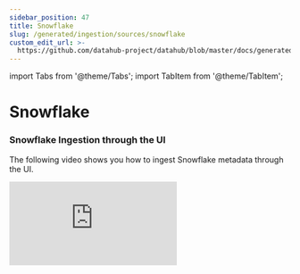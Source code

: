 ```yaml
---
sidebar_position: 47
title: Snowflake
slug: /generated/ingestion/sources/snowflake
custom_edit_url: >-
  https://github.com/datahub-project/datahub/blob/master/docs/generated/ingestion/sources/snowflake.md
---
```


import Tabs from '@theme/Tabs';
import TabItem from '@theme/TabItem';

# Snowflake
### Snowflake Ingestion through the UI

The following video shows you how to ingest Snowflake metadata through the UI.

<div style={{ position: "relative", paddingBottom: "56.25%", height: 0 }}>
  <iframe
    src="https://www.loom.com/embed/15d0401caa1c4aa483afef1d351760db"
    frameBorder={0}
    webkitallowfullscreen=""
    mozallowfullscreen=""
    allowFullScreen=""
    style={{
      position: "absolute",
      top: 0,
      left: 0,
      width: "100%",
      height: "100%"
    }}
  />
</div>

Read on if you are interested in ingesting Snowflake metadata using the **datahub** cli, or want to learn about all the configuration parameters that are supported by the connectors.
![Certified](https://img.shields.io/badge/support%20status-certified-brightgreen)


### Important Capabilities
| Capability | Status | Notes |
| ---------- | ------ | ----- |
| Asset Containers | ✅ | Enabled by default |
| Column-level Lineage | ✅ | Enabled by default, can be disabled via configuration `include_column_lineage` |
| [Data Profiling](../../../../metadata-ingestion/docs/dev_guides/sql_profiles.md) | ✅ | Optionally enabled via configuration `profiling.enabled` |
| Dataset Usage | ✅ | Enabled by default, can be disabled via configuration `include_usage_stats` |
| Descriptions | ✅ | Enabled by default |
| [Detect Deleted Entities](../../../../metadata-ingestion/docs/dev_guides/stateful.md#stale-entity-removal) | ✅ | Optionally enabled via `stateful_ingestion.remove_stale_metadata` |
| [Domains](../../../domains.md) | ✅ | Supported via the `domain` config field |
| Extract Tags | ✅ | Optionally enabled via `extract_tags` |
| [Platform Instance](../../../platform-instances.md) | ✅ | Enabled by default |
| Schema Metadata | ✅ | Enabled by default |
| Table-Level Lineage | ✅ | Enabled by default, can be disabled via configuration `include_table_lineage` and `include_view_lineage` |


### Prerequisites

In order to execute this source, your Snowflake user will need to have specific privileges granted to it for reading metadata
from your warehouse.

Snowflake system admin can follow this guide to create a DataHub-specific role, assign it the required privileges, and assign it to a new DataHub user by executing the following Snowflake commands from a user with the `ACCOUNTADMIN` role or `MANAGE GRANTS` privilege.

```sql
create or replace role datahub_role;

// Grant access to a warehouse to run queries to view metadata
grant operate, usage on warehouse "<your-warehouse>" to role datahub_role;

// Grant access to view database and schema in which your tables/views exist
grant usage on DATABASE "<your-database>" to role datahub_role;
grant usage on all schemas in database "<your-database>" to role datahub_role;
grant usage on future schemas in database "<your-database>" to role datahub_role;

// If you are NOT using Snowflake Profiling or Classification feature: Grant references privileges to your tables and views
grant references on all tables in database "<your-database>" to role datahub_role;
grant references on future tables in database "<your-database>" to role datahub_role;
grant references on all external tables in database "<your-database>" to role datahub_role;
grant references on future external tables in database "<your-database>" to role datahub_role;
grant references on all views in database "<your-database>" to role datahub_role;
grant references on future views in database "<your-database>" to role datahub_role;

// If you ARE using Snowflake Profiling or Classification feature: Grant select privileges to your tables
grant select on all tables in database "<your-database>" to role datahub_role;
grant select on future tables in database "<your-database>" to role datahub_role;
grant select on all external tables in database "<your-database>" to role datahub_role;
grant select on future external tables in database "<your-database>" to role datahub_role;

// Create a new DataHub user and assign the DataHub role to it
create user datahub_user display_name = 'DataHub' password='' default_role = datahub_role default_warehouse = '<your-warehouse>';

// Grant the datahub_role to the new DataHub user.
grant role datahub_role to user datahub_user;

// Optional - required if extracting lineage, usage or tags (without lineage)
grant imported privileges on database snowflake to role datahub_role;
```

The details of each granted privilege can be viewed in [snowflake docs](https://docs.snowflake.com/en/user-guide/security-access-control-privileges.html). A summarization of each privilege, and why it is required for this connector:

- `operate` is required only to start the warehouse. 
  If the warehouse is already running during ingestion or has auto-resume enabled,
  this permission is not required.
- `usage` is required for us to run queries using the warehouse
- `usage` on `database` and `schema` are required because without it tables and views inside them are not accessible. If an admin does the required grants on `table` but misses the grants on `schema` or the `database` in which the table/view exists then we will not be able to get metadata for the table/view.
- If metadata is required only on some schemas then you can grant the usage privilieges only on a particular schema like

```sql
grant usage on schema "<your-database>"."<your-schema>" to role datahub_role;
```

This represents the bare minimum privileges required to extract databases, schemas, views, tables from Snowflake.

If you plan to enable extraction of table lineage, via the `include_table_lineage` config flag, extraction of usage statistics, via the `include_usage_stats` config, or extraction of tags (without lineage), via the `extract_tags` config, you'll also need to grant access to the [Account Usage](https://docs.snowflake.com/en/sql-reference/account-usage.html) system tables, using which the DataHub source extracts information. This can be done by granting access to the `snowflake` database.

```sql
grant imported privileges on database snowflake to role datahub_role;
```

### Authentication
Authentication is most simply done via a Snowflake user and password.

Alternatively, other authentication methods are supported via the `authentication_type` config option.

#### Okta OAuth
To set up Okta OAuth authentication, roughly follow the four steps in [this guide](https://docs.snowflake.com/en/user-guide/oauth-okta).

Pass in the following values, as described in the article, for your recipe's `oauth_config`:
- `provider`: okta
- `client_id`: `<OAUTH_CLIENT_ID>`
- `client_secret`: `<OAUTH_CLIENT_SECRET>`
- `authority_url`: `<OKTA_OAUTH_TOKEN_ENDPOINT>`
- `scopes`: The list of your *Okta* scopes, i.e. with the `session:role:` prefix

Datahub only supports two OAuth grant types: `client_credentials` and `password`.
The steps slightly differ based on which you decide to use.

##### Client Credentials Grant Type (Simpler)
- When creating an Okta App Integration, choose type `API Services`
  + Ensure client authentication method is `Client secret`
  + Note your `Client ID`
- Create a Snowflake user to correspond to your newly created Okta client credentials
  + *Ensure the user's `Login Name` matches your Okta application's `Client ID`*
  + Ensure the user has been granted your datahub role

##### Password Grant Type
- When creating an Okta App Integration, choose type `OIDC` -> `Native Application`
  + Add Grant Type `Resource Owner Password`
  + Ensure client authentication method is `Client secret`
- Create an Okta user to sign into, noting the `Username` and `Password`
- Create a Snowflake user to correspond to your newly created Okta client credentials
  + *Ensure the user's `Login Name` matches your Okta user's `Username` (likely an email)*
  + Ensure the user has been granted your datahub role
- When running ingestion, provide the required `oauth_config` fields,
  including `client_id` and `client_secret`, plus your Okta user's `Username` and `Password`
  * Note: the `username` and `password` config options are not nested under `oauth_config`

### Snowflake Shares
If you are using [Snowflake Shares](https://docs.snowflake.com/en/user-guide/data-sharing-provider) to share data across different snowflake accounts, and you have set up DataHub recipes for ingesting metadata from all these accounts, you may end up having multiple similar dataset entities corresponding to virtual versions of same table in different snowflake accounts. DataHub Snowflake connector can automatically link such tables together through Siblings and Lineage relationship if user provides information necessary to establish the relationship using configuration `shares` in recipe. 

#### Example
- Snowflake account `account1` (ingested as platform_instance `instance1`) owns a database `db1`. A share `X` is created in `account1` that includes database `db1` along with schemas and tables inside it. 
- Now, `X` is shared with snowflake account `account2` (ingested as platform_instance `instance2`). A database `db1_from_X` is created from inbound share `X` in `account2`. In this case, all tables and views included in share `X` will also be present in `instance2`.`db1_from_X`.
- This can be represented in `shares` configuration section as
  ```yaml
  shares:
    X: # name of the share
      database_name: db1
      platform_instance: instance1
      consumers: # list of all databases created from share X
        - database_name: db1_from_X
          platform_instance: instance2 
          
  ```
- If share `X` is shared with more snowflake accounts and database is created from share `X` in those account then additional entries need to be added in `consumers` list for share `X`, one per snowflake account. The same `shares` config can then be copied across recipes of all accounts.
### Caveats

- Some of the features are only available in the Snowflake Enterprise Edition. This doc has notes mentioning where this applies.
- The underlying Snowflake views that we use to get metadata have a [latency of 45 minutes to 3 hours](https://docs.snowflake.com/en/sql-reference/account-usage.html#differences-between-account-usage-and-information-schema). So we would not be able to get very recent metadata in some cases like queries you ran within that time period etc. This is applicable particularly for lineage, usage and tags (without lineage) extraction.
- If there is any [incident going on for Snowflake](https://status.snowflake.com/) we will not be able to get the metadata until that incident is resolved.

### CLI based Ingestion

#### Install the Plugin
```shell
pip install 'acryl-datahub[snowflake]'
```

### Starter Recipe
Check out the following recipe to get started with ingestion! See [below](#config-details) for full configuration options.


For general pointers on writing and running a recipe, see our [main recipe guide](../../../../metadata-ingestion/README.md#recipes).
```yaml
source:
  type: snowflake
  config:
    # This option is recommended to be used to ingest all lineage
    ignore_start_time_lineage: true

    # Coordinates
    account_id: "abc48144"
    warehouse: "COMPUTE_WH"

    # Credentials
    username: "${SNOWFLAKE_USER}"
    password: "${SNOWFLAKE_PASS}"
    role: "datahub_role"

    # (Optional) Uncomment and update this section to filter ingested datasets 
    # database_pattern:
    #   allow:
    #     - "^ACCOUNTING_DB$"
    #     - "^MARKETING_DB$"

    profiling:
      # Change to false to disable profiling
      enabled: true
      # This option is recommended to reduce profiling time and costs.
      turn_off_expensive_profiling_metrics: true

    # (Optional) Uncomment and update this section to filter profiled tables
    # profile_pattern:
    #   allow:
    #   - "ACCOUNTING_DB.*.*"
    #   - "MARKETING_DB.*.*"

# Default sink is datahub-rest and doesn't need to be configured
# See https://datahubproject.io/docs/metadata-ingestion/sink_docs/datahub for customization options

```

### Config Details
<Tabs>
                <TabItem value="options" label="Options" default>

Note that a `.` is used to denote nested fields in the YAML recipe.


<div className='config-table'>

| Field | Description |
|:--- |:--- |
| <div className="path-line"><span className="path-main">account_id</span>&nbsp;<abbr title="Required">✅</abbr></div> <div className="type-name-line"><span className="type-name">string</span></div> | Snowflake account identifier. e.g. xy12345,  xy12345.us-east-2.aws, xy12345.us-central1.gcp, xy12345.central-us.azure, xy12345.us-west-2.privatelink. Refer [Account Identifiers](https://docs.snowflake.com/en/user-guide/admin-account-identifier.html#format-2-legacy-account-locator-in-a-region) for more details.  |
| <div className="path-line"><span className="path-main">apply_view_usage_to_tables</span></div> <div className="type-name-line"><span className="type-name">boolean</span></div> | Whether to apply view's usage to its base tables. If set to True, usage is applied to base tables only. <div className="default-line default-line-with-docs">Default: <span className="default-value">False</span></div> |
| <div className="path-line"><span className="path-main">authentication_type</span></div> <div className="type-name-line"><span className="type-name">string</span></div> | The type of authenticator to use when connecting to Snowflake. Supports "DEFAULT_AUTHENTICATOR", "OAUTH_AUTHENTICATOR", "EXTERNAL_BROWSER_AUTHENTICATOR" and "KEY_PAIR_AUTHENTICATOR". <div className="default-line default-line-with-docs">Default: <span className="default-value">DEFAULT&#95;AUTHENTICATOR</span></div> |
| <div className="path-line"><span className="path-main">bucket_duration</span></div> <div className="type-name-line"><span className="type-name">Enum</span></div> | Size of the time window to aggregate usage stats. <div className="default-line default-line-with-docs">Default: <span className="default-value">DAY</span></div> |
| <div className="path-line"><span className="path-main">connect_args</span></div> <div className="type-name-line"><span className="type-name">object</span></div> | Connect args to pass to Snowflake SqlAlchemy driver  |
| <div className="path-line"><span className="path-main">convert_urns_to_lowercase</span></div> <div className="type-name-line"><span className="type-name">boolean</span></div> |  <div className="default-line ">Default: <span className="default-value">True</span></div> |
| <div className="path-line"><span className="path-main">email_as_user_identifier</span></div> <div className="type-name-line"><span className="type-name">boolean</span></div> | Format user urns as an email, if the snowflake user's email is set. If `email_domain` is provided, generates email addresses for snowflake users with unset emails, based on their username. <div className="default-line default-line-with-docs">Default: <span className="default-value">True</span></div> |
| <div className="path-line"><span className="path-main">email_domain</span></div> <div className="type-name-line"><span className="type-name">string</span></div> | Email domain of your organisation so users can be displayed on UI appropriately.  |
| <div className="path-line"><span className="path-main">enable_stateful_lineage_ingestion</span></div> <div className="type-name-line"><span className="type-name">boolean</span></div> | Enable stateful lineage ingestion. This will store lineage window timestamps after successful lineage ingestion. and will not run lineage ingestion for same timestamps in subsequent run.  <div className="default-line default-line-with-docs">Default: <span className="default-value">True</span></div> |
| <div className="path-line"><span className="path-main">enable_stateful_profiling</span></div> <div className="type-name-line"><span className="type-name">boolean</span></div> | Enable stateful profiling. This will store profiling timestamps per dataset after successful profiling. and will not run profiling again in subsequent run if table has not been updated.  <div className="default-line default-line-with-docs">Default: <span className="default-value">True</span></div> |
| <div className="path-line"><span className="path-main">enable_stateful_usage_ingestion</span></div> <div className="type-name-line"><span className="type-name">boolean</span></div> | Enable stateful lineage ingestion. This will store usage window timestamps after successful usage ingestion. and will not run usage ingestion for same timestamps in subsequent run.  <div className="default-line default-line-with-docs">Default: <span className="default-value">True</span></div> |
| <div className="path-line"><span className="path-main">end_time</span></div> <div className="type-name-line"><span className="type-name">string(date-time)</span></div> | Latest date of lineage/usage to consider. Default: Current time in UTC  |
| <div className="path-line"><span className="path-main">extract_tags</span></div> <div className="type-name-line"><span className="type-name">Enum</span></div> | Optional. Allowed values are `without_lineage`, `with_lineage`, and `skip` (default). `without_lineage` only extracts tags that have been applied directly to the given entity. `with_lineage` extracts both directly applied and propagated tags, but will be significantly slower. See the [Snowflake documentation](https://docs.snowflake.com/en/user-guide/object-tagging.html#tag-lineage) for information about tag lineage/propagation.  <div className="default-line default-line-with-docs">Default: <span className="default-value">skip</span></div> |
| <div className="path-line"><span className="path-main">format_sql_queries</span></div> <div className="type-name-line"><span className="type-name">boolean</span></div> | Whether to format sql queries <div className="default-line default-line-with-docs">Default: <span className="default-value">False</span></div> |
| <div className="path-line"><span className="path-main">ignore_start_time_lineage</span></div> <div className="type-name-line"><span className="type-name">boolean</span></div> |  <div className="default-line ">Default: <span className="default-value">False</span></div> |
| <div className="path-line"><span className="path-main">include_column_lineage</span></div> <div className="type-name-line"><span className="type-name">boolean</span></div> | Populates table->table and view->table column lineage. Requires appropriate grants given to the role and the Snowflake Enterprise Edition or above. <div className="default-line default-line-with-docs">Default: <span className="default-value">True</span></div> |
| <div className="path-line"><span className="path-main">include_external_url</span></div> <div className="type-name-line"><span className="type-name">boolean</span></div> | Whether to populate Snowsight url for Snowflake Objects <div className="default-line default-line-with-docs">Default: <span className="default-value">True</span></div> |
| <div className="path-line"><span className="path-main">include_operational_stats</span></div> <div className="type-name-line"><span className="type-name">boolean</span></div> | Whether to display operational stats. <div className="default-line default-line-with-docs">Default: <span className="default-value">True</span></div> |
| <div className="path-line"><span className="path-main">include_read_operational_stats</span></div> <div className="type-name-line"><span className="type-name">boolean</span></div> | Whether to report read operational stats. Experimental. <div className="default-line default-line-with-docs">Default: <span className="default-value">False</span></div> |
| <div className="path-line"><span className="path-main">include_table_lineage</span></div> <div className="type-name-line"><span className="type-name">boolean</span></div> | If enabled, populates the snowflake table-to-table and s3-to-snowflake table lineage. Requires appropriate grants given to the role and Snowflake Enterprise Edition or above. <div className="default-line default-line-with-docs">Default: <span className="default-value">True</span></div> |
| <div className="path-line"><span className="path-main">include_table_location_lineage</span></div> <div className="type-name-line"><span className="type-name">boolean</span></div> | If the source supports it, include table lineage to the underlying storage location. <div className="default-line default-line-with-docs">Default: <span className="default-value">True</span></div> |
| <div className="path-line"><span className="path-main">include_tables</span></div> <div className="type-name-line"><span className="type-name">boolean</span></div> | Whether tables should be ingested. <div className="default-line default-line-with-docs">Default: <span className="default-value">True</span></div> |
| <div className="path-line"><span className="path-main">include_technical_schema</span></div> <div className="type-name-line"><span className="type-name">boolean</span></div> | If enabled, populates the snowflake technical schema and descriptions. <div className="default-line default-line-with-docs">Default: <span className="default-value">True</span></div> |
| <div className="path-line"><span className="path-main">include_top_n_queries</span></div> <div className="type-name-line"><span className="type-name">boolean</span></div> | Whether to ingest the top_n_queries. <div className="default-line default-line-with-docs">Default: <span className="default-value">True</span></div> |
| <div className="path-line"><span className="path-main">include_usage_stats</span></div> <div className="type-name-line"><span className="type-name">boolean</span></div> | If enabled, populates the snowflake usage statistics. Requires appropriate grants given to the role. <div className="default-line default-line-with-docs">Default: <span className="default-value">True</span></div> |
| <div className="path-line"><span className="path-main">include_view_column_lineage</span></div> <div className="type-name-line"><span className="type-name">boolean</span></div> | Populates view->view and table->view column lineage. <div className="default-line default-line-with-docs">Default: <span className="default-value">False</span></div> |
| <div className="path-line"><span className="path-main">include_view_lineage</span></div> <div className="type-name-line"><span className="type-name">boolean</span></div> | If enabled, populates the snowflake view->table and table->view lineages. Requires appropriate grants given to the role, and include_table_lineage to be True. view->table lineage requires Snowflake Enterprise Edition or above. <div className="default-line default-line-with-docs">Default: <span className="default-value">True</span></div> |
| <div className="path-line"><span className="path-main">include_views</span></div> <div className="type-name-line"><span className="type-name">boolean</span></div> | Whether views should be ingested. <div className="default-line default-line-with-docs">Default: <span className="default-value">True</span></div> |
| <div className="path-line"><span className="path-main">incremental_lineage</span></div> <div className="type-name-line"><span className="type-name">boolean</span></div> | When enabled, emits lineage as incremental to existing lineage already in DataHub. When disabled, re-states lineage on each run. <div className="default-line default-line-with-docs">Default: <span className="default-value">True</span></div> |
| <div className="path-line"><span className="path-main">match_fully_qualified_names</span></div> <div className="type-name-line"><span className="type-name">boolean</span></div> | Whether `schema_pattern` is matched against fully qualified schema name `<catalog>.<schema>`. <div className="default-line default-line-with-docs">Default: <span className="default-value">False</span></div> |
| <div className="path-line"><span className="path-main">options</span></div> <div className="type-name-line"><span className="type-name">object</span></div> | Any options specified here will be passed to [SQLAlchemy.create_engine](https://docs.sqlalchemy.org/en/14/core/engines.html#sqlalchemy.create_engine) as kwargs.  |
| <div className="path-line"><span className="path-main">password</span></div> <div className="type-name-line"><span className="type-name">string(password)</span></div> | Snowflake password.  |
| <div className="path-line"><span className="path-main">platform_instance</span></div> <div className="type-name-line"><span className="type-name">string</span></div> | The instance of the platform that all assets produced by this recipe belong to  |
| <div className="path-line"><span className="path-main">private_key</span></div> <div className="type-name-line"><span className="type-name">string</span></div> | Private key in a form of '-----BEGIN PRIVATE KEY-----\nprivate-key\n-----END PRIVATE KEY-----\n' if using key pair authentication. Encrypted version of private key will be in a form of '-----BEGIN ENCRYPTED PRIVATE KEY-----\nencrypted-private-key\n-----END ECNCRYPTED PRIVATE KEY-----\n' See: https://docs.snowflake.com/en/user-guide/key-pair-auth.html  |
| <div className="path-line"><span className="path-main">private_key_password</span></div> <div className="type-name-line"><span className="type-name">string(password)</span></div> | Password for your private key. Required if using key pair authentication with encrypted private key.  |
| <div className="path-line"><span className="path-main">private_key_path</span></div> <div className="type-name-line"><span className="type-name">string</span></div> | The path to the private key if using key pair authentication. Ignored if `private_key` is set. See: https://docs.snowflake.com/en/user-guide/key-pair-auth.html  |
| <div className="path-line"><span className="path-main">role</span></div> <div className="type-name-line"><span className="type-name">string</span></div> | Snowflake role.  |
| <div className="path-line"><span className="path-main">scheme</span></div> <div className="type-name-line"><span className="type-name">string</span></div> |  <div className="default-line ">Default: <span className="default-value">snowflake</span></div> |
| <div className="path-line"><span className="path-main">sql_parser_use_external_process</span></div> <div className="type-name-line"><span className="type-name">boolean</span></div> | When enabled, sql parser will run in isolated in a separate process. This can affect processing time but can protect from sql parser's mem leak. <div className="default-line default-line-with-docs">Default: <span className="default-value">False</span></div> |
| <div className="path-line"><span className="path-main">start_time</span></div> <div className="type-name-line"><span className="type-name">string(date-time)</span></div> | Earliest date of lineage/usage to consider. Default: Last full day in UTC (or hour, depending on `bucket_duration`). You can also specify relative time with respect to end_time such as '-7 days' Or '-7d'.  |
| <div className="path-line"><span className="path-main">temporary_tables_pattern</span></div> <div className="type-name-line"><span className="type-name">array(string)</span></div> |   |
| <div className="path-line"><span className="path-main">top_n_queries</span></div> <div className="type-name-line"><span className="type-name">integer</span></div> | Number of top queries to save to each table. <div className="default-line default-line-with-docs">Default: <span className="default-value">10</span></div> |
| <div className="path-line"><span className="path-main">upstream_lineage_in_report</span></div> <div className="type-name-line"><span className="type-name">boolean</span></div> |  <div className="default-line ">Default: <span className="default-value">False</span></div> |
| <div className="path-line"><span className="path-main">username</span></div> <div className="type-name-line"><span className="type-name">string</span></div> | Snowflake username.  |
| <div className="path-line"><span className="path-main">validate_upstreams_against_patterns</span></div> <div className="type-name-line"><span className="type-name">boolean</span></div> | Whether to validate upstream snowflake tables against allow-deny patterns <div className="default-line default-line-with-docs">Default: <span className="default-value">True</span></div> |
| <div className="path-line"><span className="path-main">warehouse</span></div> <div className="type-name-line"><span className="type-name">string</span></div> | Snowflake warehouse.  |
| <div className="path-line"><span className="path-main">env</span></div> <div className="type-name-line"><span className="type-name">string</span></div> | The environment that all assets produced by this connector belong to <div className="default-line default-line-with-docs">Default: <span className="default-value">PROD</span></div> |
| <div className="path-line"><span className="path-main">classification</span></div> <div className="type-name-line"><span className="type-name">ClassificationConfig</span></div> | For details, refer [Classification](../../../../metadata-ingestion/docs/dev_guides/classification.md). <div className="default-line default-line-with-docs">Default: <span className="default-value">&#123;&#x27;enabled&#x27;: False, &#x27;sample&#95;size&#x27;: 100, &#x27;max&#95;worker...</span></div> |
| <div className="path-line"><span className="path-prefix">classification.</span><span className="path-main">enabled</span></div> <div className="type-name-line"><span className="type-name">boolean</span></div> | Whether classification should be used to auto-detect glossary terms <div className="default-line default-line-with-docs">Default: <span className="default-value">False</span></div> |
| <div className="path-line"><span className="path-prefix">classification.</span><span className="path-main">info_type_to_term</span></div> <div className="type-name-line"><span className="type-name">map(str,string)</span></div> |   |
| <div className="path-line"><span className="path-prefix">classification.</span><span className="path-main">max_workers</span></div> <div className="type-name-line"><span className="type-name">integer</span></div> | Number of worker threads to use for classification. Set to 1 to disable. <div className="default-line default-line-with-docs">Default: <span className="default-value">12</span></div> |
| <div className="path-line"><span className="path-prefix">classification.</span><span className="path-main">sample_size</span></div> <div className="type-name-line"><span className="type-name">integer</span></div> | Number of sample values used for classification. <div className="default-line default-line-with-docs">Default: <span className="default-value">100</span></div> |
| <div className="path-line"><span className="path-prefix">classification.</span><span className="path-main">classifiers</span></div> <div className="type-name-line"><span className="type-name">array(object)</span></div> |   |
| <div className="path-line"><span className="path-prefix">classification.classifiers.</span><span className="path-main">type</span>&nbsp;<abbr title="Required if classifiers is set">❓</abbr></div> <div className="type-name-line"><span className="type-name">string</span></div> | The type of the classifier to use. For DataHub,  use `datahub`  |
| <div className="path-line"><span className="path-prefix">classification.classifiers.</span><span className="path-main">config</span></div> <div className="type-name-line"><span className="type-name">object</span></div> | The configuration required for initializing the classifier. If not specified, uses defaults for classifer type.  |
| <div className="path-line"><span className="path-prefix">classification.</span><span className="path-main">column_pattern</span></div> <div className="type-name-line"><span className="type-name">AllowDenyPattern</span></div> | Regex patterns to filter columns for classification. This is used in combination with other patterns in parent config. Specify regex to match the column name in `database.schema.table.column` format. <div className="default-line default-line-with-docs">Default: <span className="default-value">&#123;&#x27;allow&#x27;: &#91;&#x27;.&#42;&#x27;&#93;, &#x27;deny&#x27;: &#91;&#93;, &#x27;ignoreCase&#x27;: True&#125;</span></div> |
| <div className="path-line"><span className="path-prefix">classification.column_pattern.</span><span className="path-main">allow</span></div> <div className="type-name-line"><span className="type-name">array(string)</span></div> |   |
| <div className="path-line"><span className="path-prefix">classification.column_pattern.</span><span className="path-main">deny</span></div> <div className="type-name-line"><span className="type-name">array(string)</span></div> |   |
| <div className="path-line"><span className="path-prefix">classification.column_pattern.</span><span className="path-main">ignoreCase</span></div> <div className="type-name-line"><span className="type-name">boolean</span></div> | Whether to ignore case sensitivity during pattern matching. <div className="default-line default-line-with-docs">Default: <span className="default-value">True</span></div> |
| <div className="path-line"><span className="path-prefix">classification.</span><span className="path-main">table_pattern</span></div> <div className="type-name-line"><span className="type-name">AllowDenyPattern</span></div> | Regex patterns to filter tables for classification. This is used in combination with other patterns in parent config. Specify regex to match the entire table name in `database.schema.table` format. e.g. to match all tables starting with customer in Customer database and public schema, use the regex 'Customer.public.customer.*' <div className="default-line default-line-with-docs">Default: <span className="default-value">&#123;&#x27;allow&#x27;: &#91;&#x27;.&#42;&#x27;&#93;, &#x27;deny&#x27;: &#91;&#93;, &#x27;ignoreCase&#x27;: True&#125;</span></div> |
| <div className="path-line"><span className="path-prefix">classification.table_pattern.</span><span className="path-main">allow</span></div> <div className="type-name-line"><span className="type-name">array(string)</span></div> |   |
| <div className="path-line"><span className="path-prefix">classification.table_pattern.</span><span className="path-main">deny</span></div> <div className="type-name-line"><span className="type-name">array(string)</span></div> |   |
| <div className="path-line"><span className="path-prefix">classification.table_pattern.</span><span className="path-main">ignoreCase</span></div> <div className="type-name-line"><span className="type-name">boolean</span></div> | Whether to ignore case sensitivity during pattern matching. <div className="default-line default-line-with-docs">Default: <span className="default-value">True</span></div> |
| <div className="path-line"><span className="path-main">database_pattern</span></div> <div className="type-name-line"><span className="type-name">AllowDenyPattern</span></div> |  <div className="default-line ">Default: <span className="default-value">&#123;&#x27;allow&#x27;: &#91;&#x27;.&#42;&#x27;&#93;, &#x27;deny&#x27;: &#91;&#x27;^UTIL&#95;DB$&#x27;, &#x27;^SNOWFLAK...</span></div> |
| <div className="path-line"><span className="path-prefix">database_pattern.</span><span className="path-main">allow</span></div> <div className="type-name-line"><span className="type-name">array(string)</span></div> |   |
| <div className="path-line"><span className="path-prefix">database_pattern.</span><span className="path-main">deny</span></div> <div className="type-name-line"><span className="type-name">array(string)</span></div> |   |
| <div className="path-line"><span className="path-prefix">database_pattern.</span><span className="path-main">ignoreCase</span></div> <div className="type-name-line"><span className="type-name">boolean</span></div> | Whether to ignore case sensitivity during pattern matching. <div className="default-line default-line-with-docs">Default: <span className="default-value">True</span></div> |
| <div className="path-line"><span className="path-main">domain</span></div> <div className="type-name-line"><span className="type-name">map(str,AllowDenyPattern)</span></div> | A class to store allow deny regexes  |
| <div className="path-line"><span className="path-prefix">domain.`key`.</span><span className="path-main">allow</span></div> <div className="type-name-line"><span className="type-name">array(string)</span></div> |   |
| <div className="path-line"><span className="path-prefix">domain.`key`.</span><span className="path-main">deny</span></div> <div className="type-name-line"><span className="type-name">array(string)</span></div> |   |
| <div className="path-line"><span className="path-prefix">domain.`key`.</span><span className="path-main">ignoreCase</span></div> <div className="type-name-line"><span className="type-name">boolean</span></div> | Whether to ignore case sensitivity during pattern matching. <div className="default-line default-line-with-docs">Default: <span className="default-value">True</span></div> |
| <div className="path-line"><span className="path-main">oauth_config</span></div> <div className="type-name-line"><span className="type-name">OAuthConfiguration</span></div> | oauth configuration - https://docs.snowflake.com/en/user-guide/python-connector-example.html#connecting-with-oauth  |
| <div className="path-line"><span className="path-prefix">oauth_config.</span><span className="path-main">authority_url</span>&nbsp;<abbr title="Required if oauth_config is set">❓</abbr></div> <div className="type-name-line"><span className="type-name">string</span></div> | Authority url of your identity provider  |
| <div className="path-line"><span className="path-prefix">oauth_config.</span><span className="path-main">client_id</span>&nbsp;<abbr title="Required if oauth_config is set">❓</abbr></div> <div className="type-name-line"><span className="type-name">string</span></div> | client id of your registered application  |
| <div className="path-line"><span className="path-prefix">oauth_config.</span><span className="path-main">provider</span>&nbsp;<abbr title="Required if oauth_config is set">❓</abbr></div> <div className="type-name-line"><span className="type-name">Enum</span></div> | Identity provider for oauth.Supported providers are microsoft and okta.  |
| <div className="path-line"><span className="path-prefix">oauth_config.</span><span className="path-main">client_secret</span></div> <div className="type-name-line"><span className="type-name">string(password)</span></div> | client secret of the application if use_certificate = false  |
| <div className="path-line"><span className="path-prefix">oauth_config.</span><span className="path-main">encoded_oauth_private_key</span></div> <div className="type-name-line"><span className="type-name">string</span></div> | base64 encoded private key content if use_certificate = true  |
| <div className="path-line"><span className="path-prefix">oauth_config.</span><span className="path-main">encoded_oauth_public_key</span></div> <div className="type-name-line"><span className="type-name">string</span></div> | base64 encoded certificate content if use_certificate = true  |
| <div className="path-line"><span className="path-prefix">oauth_config.</span><span className="path-main">scopes</span></div> <div className="type-name-line"><span className="type-name">array(string)</span></div> |   |
| <div className="path-line"><span className="path-prefix">oauth_config.</span><span className="path-main">use_certificate</span></div> <div className="type-name-line"><span className="type-name">boolean</span></div> | Do you want to use certificate and private key to authenticate using oauth <div className="default-line default-line-with-docs">Default: <span className="default-value">False</span></div> |
| <div className="path-line"><span className="path-main">profile_pattern</span></div> <div className="type-name-line"><span className="type-name">AllowDenyPattern</span></div> | Regex patterns to filter tables (or specific columns) for profiling during ingestion. Note that only tables allowed by the `table_pattern` will be considered. <div className="default-line default-line-with-docs">Default: <span className="default-value">&#123;&#x27;allow&#x27;: &#91;&#x27;.&#42;&#x27;&#93;, &#x27;deny&#x27;: &#91;&#93;, &#x27;ignoreCase&#x27;: True&#125;</span></div> |
| <div className="path-line"><span className="path-prefix">profile_pattern.</span><span className="path-main">allow</span></div> <div className="type-name-line"><span className="type-name">array(string)</span></div> |   |
| <div className="path-line"><span className="path-prefix">profile_pattern.</span><span className="path-main">deny</span></div> <div className="type-name-line"><span className="type-name">array(string)</span></div> |   |
| <div className="path-line"><span className="path-prefix">profile_pattern.</span><span className="path-main">ignoreCase</span></div> <div className="type-name-line"><span className="type-name">boolean</span></div> | Whether to ignore case sensitivity during pattern matching. <div className="default-line default-line-with-docs">Default: <span className="default-value">True</span></div> |
| <div className="path-line"><span className="path-main">schema_pattern</span></div> <div className="type-name-line"><span className="type-name">AllowDenyPattern</span></div> | Regex patterns for schemas to filter in ingestion. Specify regex to only match the schema name. e.g. to match all tables in schema analytics, use the regex 'analytics' <div className="default-line default-line-with-docs">Default: <span className="default-value">&#123;&#x27;allow&#x27;: &#91;&#x27;.&#42;&#x27;&#93;, &#x27;deny&#x27;: &#91;&#93;, &#x27;ignoreCase&#x27;: True&#125;</span></div> |
| <div className="path-line"><span className="path-prefix">schema_pattern.</span><span className="path-main">allow</span></div> <div className="type-name-line"><span className="type-name">array(string)</span></div> |   |
| <div className="path-line"><span className="path-prefix">schema_pattern.</span><span className="path-main">deny</span></div> <div className="type-name-line"><span className="type-name">array(string)</span></div> |   |
| <div className="path-line"><span className="path-prefix">schema_pattern.</span><span className="path-main">ignoreCase</span></div> <div className="type-name-line"><span className="type-name">boolean</span></div> | Whether to ignore case sensitivity during pattern matching. <div className="default-line default-line-with-docs">Default: <span className="default-value">True</span></div> |
| <div className="path-line"><span className="path-main">shares</span></div> <div className="type-name-line"><span className="type-name">map(str,SnowflakeShareConfig)</span></div> |   |
| <div className="path-line"><span className="path-prefix">shares.`key`.</span><span className="path-main">database</span>&nbsp;<abbr title="Required if shares is set">❓</abbr></div> <div className="type-name-line"><span className="type-name">string</span></div> | Database from which share is created.  |
| <div className="path-line"><span className="path-prefix">shares.`key`.</span><span className="path-main">platform_instance</span>&nbsp;<abbr title="Required if shares is set">❓</abbr></div> <div className="type-name-line"><span className="type-name">string</span></div> | Platform instance for snowflake account in which share is created.  |
| <div className="path-line"><span className="path-prefix">shares.`key`.</span><span className="path-main">consumers</span></div> <div className="type-name-line"><span className="type-name">array(object)</span></div> |   |
| <div className="path-line"><span className="path-prefix">shares.`key`.consumers.</span><span className="path-main">database</span>&nbsp;<abbr title="Required if consumers is set">❓</abbr></div> <div className="type-name-line"><span className="type-name">string</span></div> | Database created from share in consumer account.  |
| <div className="path-line"><span className="path-prefix">shares.`key`.consumers.</span><span className="path-main">platform_instance</span>&nbsp;<abbr title="Required if consumers is set">❓</abbr></div> <div className="type-name-line"><span className="type-name">string</span></div> | Platform instance of consumer snowflake account.  |
| <div className="path-line"><span className="path-main">table_pattern</span></div> <div className="type-name-line"><span className="type-name">AllowDenyPattern</span></div> | Regex patterns for tables to filter in ingestion. Specify regex to match the entire table name in database.schema.table format. e.g. to match all tables starting with customer in Customer database and public schema, use the regex 'Customer.public.customer.*' <div className="default-line default-line-with-docs">Default: <span className="default-value">&#123;&#x27;allow&#x27;: &#91;&#x27;.&#42;&#x27;&#93;, &#x27;deny&#x27;: &#91;&#93;, &#x27;ignoreCase&#x27;: True&#125;</span></div> |
| <div className="path-line"><span className="path-prefix">table_pattern.</span><span className="path-main">allow</span></div> <div className="type-name-line"><span className="type-name">array(string)</span></div> |   |
| <div className="path-line"><span className="path-prefix">table_pattern.</span><span className="path-main">deny</span></div> <div className="type-name-line"><span className="type-name">array(string)</span></div> |   |
| <div className="path-line"><span className="path-prefix">table_pattern.</span><span className="path-main">ignoreCase</span></div> <div className="type-name-line"><span className="type-name">boolean</span></div> | Whether to ignore case sensitivity during pattern matching. <div className="default-line default-line-with-docs">Default: <span className="default-value">True</span></div> |
| <div className="path-line"><span className="path-main">tag_pattern</span></div> <div className="type-name-line"><span className="type-name">AllowDenyPattern</span></div> | List of regex patterns for tags to include in ingestion. Only used if `extract_tags` is enabled. <div className="default-line default-line-with-docs">Default: <span className="default-value">&#123;&#x27;allow&#x27;: &#91;&#x27;.&#42;&#x27;&#93;, &#x27;deny&#x27;: &#91;&#93;, &#x27;ignoreCase&#x27;: True&#125;</span></div> |
| <div className="path-line"><span className="path-prefix">tag_pattern.</span><span className="path-main">allow</span></div> <div className="type-name-line"><span className="type-name">array(string)</span></div> |   |
| <div className="path-line"><span className="path-prefix">tag_pattern.</span><span className="path-main">deny</span></div> <div className="type-name-line"><span className="type-name">array(string)</span></div> |   |
| <div className="path-line"><span className="path-prefix">tag_pattern.</span><span className="path-main">ignoreCase</span></div> <div className="type-name-line"><span className="type-name">boolean</span></div> | Whether to ignore case sensitivity during pattern matching. <div className="default-line default-line-with-docs">Default: <span className="default-value">True</span></div> |
| <div className="path-line"><span className="path-main">user_email_pattern</span></div> <div className="type-name-line"><span className="type-name">AllowDenyPattern</span></div> | regex patterns for user emails to filter in usage. <div className="default-line default-line-with-docs">Default: <span className="default-value">&#123;&#x27;allow&#x27;: &#91;&#x27;.&#42;&#x27;&#93;, &#x27;deny&#x27;: &#91;&#93;, &#x27;ignoreCase&#x27;: True&#125;</span></div> |
| <div className="path-line"><span className="path-prefix">user_email_pattern.</span><span className="path-main">allow</span></div> <div className="type-name-line"><span className="type-name">array(string)</span></div> |   |
| <div className="path-line"><span className="path-prefix">user_email_pattern.</span><span className="path-main">deny</span></div> <div className="type-name-line"><span className="type-name">array(string)</span></div> |   |
| <div className="path-line"><span className="path-prefix">user_email_pattern.</span><span className="path-main">ignoreCase</span></div> <div className="type-name-line"><span className="type-name">boolean</span></div> | Whether to ignore case sensitivity during pattern matching. <div className="default-line default-line-with-docs">Default: <span className="default-value">True</span></div> |
| <div className="path-line"><span className="path-main">view_pattern</span></div> <div className="type-name-line"><span className="type-name">AllowDenyPattern</span></div> | Regex patterns for views to filter in ingestion. Note: Defaults to table_pattern if not specified. Specify regex to match the entire view name in database.schema.view format. e.g. to match all views starting with customer in Customer database and public schema, use the regex 'Customer.public.customer.*' <div className="default-line default-line-with-docs">Default: <span className="default-value">&#123;&#x27;allow&#x27;: &#91;&#x27;.&#42;&#x27;&#93;, &#x27;deny&#x27;: &#91;&#93;, &#x27;ignoreCase&#x27;: True&#125;</span></div> |
| <div className="path-line"><span className="path-prefix">view_pattern.</span><span className="path-main">allow</span></div> <div className="type-name-line"><span className="type-name">array(string)</span></div> |   |
| <div className="path-line"><span className="path-prefix">view_pattern.</span><span className="path-main">deny</span></div> <div className="type-name-line"><span className="type-name">array(string)</span></div> |   |
| <div className="path-line"><span className="path-prefix">view_pattern.</span><span className="path-main">ignoreCase</span></div> <div className="type-name-line"><span className="type-name">boolean</span></div> | Whether to ignore case sensitivity during pattern matching. <div className="default-line default-line-with-docs">Default: <span className="default-value">True</span></div> |
| <div className="path-line"><span className="path-main">profiling</span></div> <div className="type-name-line"><span className="type-name">GEProfilingConfig</span></div> |  <div className="default-line ">Default: <span className="default-value">&#123;&#x27;enabled&#x27;: False, &#x27;operation&#95;config&#x27;: &#123;&#x27;lower&#95;fre...</span></div> |
| <div className="path-line"><span className="path-prefix">profiling.</span><span className="path-main">catch_exceptions</span></div> <div className="type-name-line"><span className="type-name">boolean</span></div> |  <div className="default-line ">Default: <span className="default-value">True</span></div> |
| <div className="path-line"><span className="path-prefix">profiling.</span><span className="path-main">enabled</span></div> <div className="type-name-line"><span className="type-name">boolean</span></div> | Whether profiling should be done. <div className="default-line default-line-with-docs">Default: <span className="default-value">False</span></div> |
| <div className="path-line"><span className="path-prefix">profiling.</span><span className="path-main">field_sample_values_limit</span></div> <div className="type-name-line"><span className="type-name">integer</span></div> | Upper limit for number of sample values to collect for all columns. <div className="default-line default-line-with-docs">Default: <span className="default-value">20</span></div> |
| <div className="path-line"><span className="path-prefix">profiling.</span><span className="path-main">include_field_distinct_count</span></div> <div className="type-name-line"><span className="type-name">boolean</span></div> | Whether to profile for the number of distinct values for each column. <div className="default-line default-line-with-docs">Default: <span className="default-value">True</span></div> |
| <div className="path-line"><span className="path-prefix">profiling.</span><span className="path-main">include_field_distinct_value_frequencies</span></div> <div className="type-name-line"><span className="type-name">boolean</span></div> | Whether to profile for distinct value frequencies. <div className="default-line default-line-with-docs">Default: <span className="default-value">False</span></div> |
| <div className="path-line"><span className="path-prefix">profiling.</span><span className="path-main">include_field_histogram</span></div> <div className="type-name-line"><span className="type-name">boolean</span></div> | Whether to profile for the histogram for numeric fields. <div className="default-line default-line-with-docs">Default: <span className="default-value">False</span></div> |
| <div className="path-line"><span className="path-prefix">profiling.</span><span className="path-main">include_field_max_value</span></div> <div className="type-name-line"><span className="type-name">boolean</span></div> | Whether to profile for the max value of numeric columns. <div className="default-line default-line-with-docs">Default: <span className="default-value">True</span></div> |
| <div className="path-line"><span className="path-prefix">profiling.</span><span className="path-main">include_field_mean_value</span></div> <div className="type-name-line"><span className="type-name">boolean</span></div> | Whether to profile for the mean value of numeric columns. <div className="default-line default-line-with-docs">Default: <span className="default-value">True</span></div> |
| <div className="path-line"><span className="path-prefix">profiling.</span><span className="path-main">include_field_median_value</span></div> <div className="type-name-line"><span className="type-name">boolean</span></div> | Whether to profile for the median value of numeric columns. <div className="default-line default-line-with-docs">Default: <span className="default-value">True</span></div> |
| <div className="path-line"><span className="path-prefix">profiling.</span><span className="path-main">include_field_min_value</span></div> <div className="type-name-line"><span className="type-name">boolean</span></div> | Whether to profile for the min value of numeric columns. <div className="default-line default-line-with-docs">Default: <span className="default-value">True</span></div> |
| <div className="path-line"><span className="path-prefix">profiling.</span><span className="path-main">include_field_null_count</span></div> <div className="type-name-line"><span className="type-name">boolean</span></div> | Whether to profile for the number of nulls for each column. <div className="default-line default-line-with-docs">Default: <span className="default-value">True</span></div> |
| <div className="path-line"><span className="path-prefix">profiling.</span><span className="path-main">include_field_quantiles</span></div> <div className="type-name-line"><span className="type-name">boolean</span></div> | Whether to profile for the quantiles of numeric columns. <div className="default-line default-line-with-docs">Default: <span className="default-value">False</span></div> |
| <div className="path-line"><span className="path-prefix">profiling.</span><span className="path-main">include_field_sample_values</span></div> <div className="type-name-line"><span className="type-name">boolean</span></div> | Whether to profile for the sample values for all columns. <div className="default-line default-line-with-docs">Default: <span className="default-value">True</span></div> |
| <div className="path-line"><span className="path-prefix">profiling.</span><span className="path-main">include_field_stddev_value</span></div> <div className="type-name-line"><span className="type-name">boolean</span></div> | Whether to profile for the standard deviation of numeric columns. <div className="default-line default-line-with-docs">Default: <span className="default-value">True</span></div> |
| <div className="path-line"><span className="path-prefix">profiling.</span><span className="path-main">limit</span></div> <div className="type-name-line"><span className="type-name">integer</span></div> | Max number of documents to profile. By default, profiles all documents.  |
| <div className="path-line"><span className="path-prefix">profiling.</span><span className="path-main">max_number_of_fields_to_profile</span></div> <div className="type-name-line"><span className="type-name">integer</span></div> | A positive integer that specifies the maximum number of columns to profile for any table. `None` implies all columns. The cost of profiling goes up significantly as the number of columns to profile goes up.  |
| <div className="path-line"><span className="path-prefix">profiling.</span><span className="path-main">max_workers</span></div> <div className="type-name-line"><span className="type-name">integer</span></div> | Number of worker threads to use for profiling. Set to 1 to disable. <div className="default-line default-line-with-docs">Default: <span className="default-value">60</span></div> |
| <div className="path-line"><span className="path-prefix">profiling.</span><span className="path-main">offset</span></div> <div className="type-name-line"><span className="type-name">integer</span></div> | Offset in documents to profile. By default, uses no offset.  |
| <div className="path-line"><span className="path-prefix">profiling.</span><span className="path-main">partition_datetime</span></div> <div className="type-name-line"><span className="type-name">string(date-time)</span></div> | For partitioned datasets profile only the partition which matches the datetime or profile the latest one if not set. Only Bigquery supports this.  |
| <div className="path-line"><span className="path-prefix">profiling.</span><span className="path-main">partition_profiling_enabled</span></div> <div className="type-name-line"><span className="type-name">boolean</span></div> |  <div className="default-line ">Default: <span className="default-value">True</span></div> |
| <div className="path-line"><span className="path-prefix">profiling.</span><span className="path-main">profile_if_updated_since_days</span></div> <div className="type-name-line"><span className="type-name">number</span></div> | Profile table only if it has been updated since these many number of days. If set to `null`, no constraint of last modified time for tables to profile. Supported only in `snowflake` and `BigQuery`.  |
| <div className="path-line"><span className="path-prefix">profiling.</span><span className="path-main">profile_table_level_only</span></div> <div className="type-name-line"><span className="type-name">boolean</span></div> | Whether to perform profiling at table-level only, or include column-level profiling as well. <div className="default-line default-line-with-docs">Default: <span className="default-value">False</span></div> |
| <div className="path-line"><span className="path-prefix">profiling.</span><span className="path-main">profile_table_row_count_estimate_only</span></div> <div className="type-name-line"><span className="type-name">boolean</span></div> | Use an approximate query for row count. This will be much faster but slightly less accurate. Only supported for Postgres and MySQL.  <div className="default-line default-line-with-docs">Default: <span className="default-value">False</span></div> |
| <div className="path-line"><span className="path-prefix">profiling.</span><span className="path-main">profile_table_row_limit</span></div> <div className="type-name-line"><span className="type-name">integer</span></div> | Profile tables only if their row count is less then specified count. If set to `null`, no limit on the row count of tables to profile. Supported only in `snowflake` and `BigQuery` <div className="default-line default-line-with-docs">Default: <span className="default-value">5000000</span></div> |
| <div className="path-line"><span className="path-prefix">profiling.</span><span className="path-main">profile_table_size_limit</span></div> <div className="type-name-line"><span className="type-name">integer</span></div> | Profile tables only if their size is less then specified GBs. If set to `null`, no limit on the size of tables to profile. Supported only in `snowflake` and `BigQuery` <div className="default-line default-line-with-docs">Default: <span className="default-value">5</span></div> |
| <div className="path-line"><span className="path-prefix">profiling.</span><span className="path-main">query_combiner_enabled</span></div> <div className="type-name-line"><span className="type-name">boolean</span></div> | *This feature is still experimental and can be disabled if it causes issues.* Reduces the total number of queries issued and speeds up profiling by dynamically combining SQL queries where possible. <div className="default-line default-line-with-docs">Default: <span className="default-value">True</span></div> |
| <div className="path-line"><span className="path-prefix">profiling.</span><span className="path-main">report_dropped_profiles</span></div> <div className="type-name-line"><span className="type-name">boolean</span></div> | Whether to report datasets or dataset columns which were not profiled. Set to `True` for debugging purposes. <div className="default-line default-line-with-docs">Default: <span className="default-value">False</span></div> |
| <div className="path-line"><span className="path-prefix">profiling.</span><span className="path-main">turn_off_expensive_profiling_metrics</span></div> <div className="type-name-line"><span className="type-name">boolean</span></div> | Whether to turn off expensive profiling or not. This turns off profiling for quantiles, distinct_value_frequencies, histogram & sample_values. This also limits maximum number of fields being profiled to 10. <div className="default-line default-line-with-docs">Default: <span className="default-value">False</span></div> |
| <div className="path-line"><span className="path-prefix">profiling.</span><span className="path-main">operation_config</span></div> <div className="type-name-line"><span className="type-name">OperationConfig</span></div> | Experimental feature. To specify operation configs.  |
| <div className="path-line"><span className="path-prefix">profiling.operation_config.</span><span className="path-main">lower_freq_profile_enabled</span></div> <div className="type-name-line"><span className="type-name">boolean</span></div> | Whether to do profiling at lower freq or not. This does not do any scheduling just adds additional checks to when not to run profiling. <div className="default-line default-line-with-docs">Default: <span className="default-value">False</span></div> |
| <div className="path-line"><span className="path-prefix">profiling.operation_config.</span><span className="path-main">profile_date_of_month</span></div> <div className="type-name-line"><span className="type-name">integer</span></div> | Number between 1 to 31 for date of month (both inclusive). If not specified, defaults to Nothing and this field does not take affect.  |
| <div className="path-line"><span className="path-prefix">profiling.operation_config.</span><span className="path-main">profile_day_of_week</span></div> <div className="type-name-line"><span className="type-name">integer</span></div> | Number between 0 to 6 for day of week (both inclusive). 0 is Monday and 6 is Sunday. If not specified, defaults to Nothing and this field does not take affect.  |
| <div className="path-line"><span className="path-main">stateful_ingestion</span></div> <div className="type-name-line"><span className="type-name">StatefulStaleMetadataRemovalConfig</span></div> | Base specialized config for Stateful Ingestion with stale metadata removal capability.  |
| <div className="path-line"><span className="path-prefix">stateful_ingestion.</span><span className="path-main">enabled</span></div> <div className="type-name-line"><span className="type-name">boolean</span></div> | The type of the ingestion state provider registered with datahub. <div className="default-line default-line-with-docs">Default: <span className="default-value">False</span></div> |
| <div className="path-line"><span className="path-prefix">stateful_ingestion.</span><span className="path-main">remove_stale_metadata</span></div> <div className="type-name-line"><span className="type-name">boolean</span></div> | Soft-deletes the entities present in the last successful run but missing in the current run with stateful_ingestion enabled. <div className="default-line default-line-with-docs">Default: <span className="default-value">True</span></div> |

</div>
</TabItem>
<TabItem value="schema" label="Schema">

The [JSONSchema](https://json-schema.org/) for this configuration is inlined below.


```javascript
{
  "title": "SnowflakeV2Config",
  "description": "Base configuration class for stateful ingestion for source configs to inherit from.",
  "type": "object",
  "properties": {
    "classification": {
      "title": "Classification",
      "description": "For details, refer [Classification](../../../../metadata-ingestion/docs/dev_guides/classification.md).",
      "default": {
        "enabled": false,
        "sample_size": 100,
        "max_workers": 12,
        "table_pattern": {
          "allow": [
            ".*"
          ],
          "deny": [],
          "ignoreCase": true
        },
        "column_pattern": {
          "allow": [
            ".*"
          ],
          "deny": [],
          "ignoreCase": true
        },
        "info_type_to_term": {},
        "classifiers": [
          {
            "type": "datahub",
            "config": null
          }
        ]
      },
      "allOf": [
        {
          "$ref": "#/definitions/ClassificationConfig"
        }
      ]
    },
    "enable_stateful_profiling": {
      "title": "Enable Stateful Profiling",
      "description": "Enable stateful profiling. This will store profiling timestamps per dataset after successful profiling. and will not run profiling again in subsequent run if table has not been updated. ",
      "default": true,
      "type": "boolean"
    },
    "bucket_duration": {
      "description": "Size of the time window to aggregate usage stats.",
      "default": "DAY",
      "allOf": [
        {
          "$ref": "#/definitions/BucketDuration"
        }
      ]
    },
    "end_time": {
      "title": "End Time",
      "description": "Latest date of lineage/usage to consider. Default: Current time in UTC",
      "type": "string",
      "format": "date-time"
    },
    "start_time": {
      "title": "Start Time",
      "description": "Earliest date of lineage/usage to consider. Default: Last full day in UTC (or hour, depending on `bucket_duration`). You can also specify relative time with respect to end_time such as '-7 days' Or '-7d'.",
      "type": "string",
      "format": "date-time"
    },
    "enable_stateful_usage_ingestion": {
      "title": "Enable Stateful Usage Ingestion",
      "description": "Enable stateful lineage ingestion. This will store usage window timestamps after successful usage ingestion. and will not run usage ingestion for same timestamps in subsequent run. ",
      "default": true,
      "type": "boolean"
    },
    "incremental_lineage": {
      "title": "Incremental Lineage",
      "description": "When enabled, emits lineage as incremental to existing lineage already in DataHub. When disabled, re-states lineage on each run.",
      "default": true,
      "type": "boolean"
    },
    "sql_parser_use_external_process": {
      "title": "Sql Parser Use External Process",
      "description": "When enabled, sql parser will run in isolated in a separate process. This can affect processing time but can protect from sql parser's mem leak.",
      "default": false,
      "type": "boolean"
    },
    "enable_stateful_lineage_ingestion": {
      "title": "Enable Stateful Lineage Ingestion",
      "description": "Enable stateful lineage ingestion. This will store lineage window timestamps after successful lineage ingestion. and will not run lineage ingestion for same timestamps in subsequent run. ",
      "default": true,
      "type": "boolean"
    },
    "top_n_queries": {
      "title": "Top N Queries",
      "description": "Number of top queries to save to each table.",
      "default": 10,
      "exclusiveMinimum": 0,
      "type": "integer"
    },
    "user_email_pattern": {
      "title": "User Email Pattern",
      "description": "regex patterns for user emails to filter in usage.",
      "default": {
        "allow": [
          ".*"
        ],
        "deny": [],
        "ignoreCase": true
      },
      "allOf": [
        {
          "$ref": "#/definitions/AllowDenyPattern"
        }
      ]
    },
    "include_operational_stats": {
      "title": "Include Operational Stats",
      "description": "Whether to display operational stats.",
      "default": true,
      "type": "boolean"
    },
    "include_read_operational_stats": {
      "title": "Include Read Operational Stats",
      "description": "Whether to report read operational stats. Experimental.",
      "default": false,
      "type": "boolean"
    },
    "format_sql_queries": {
      "title": "Format Sql Queries",
      "description": "Whether to format sql queries",
      "default": false,
      "type": "boolean"
    },
    "include_top_n_queries": {
      "title": "Include Top N Queries",
      "description": "Whether to ingest the top_n_queries.",
      "default": true,
      "type": "boolean"
    },
    "email_domain": {
      "title": "Email Domain",
      "description": "Email domain of your organisation so users can be displayed on UI appropriately.",
      "type": "string"
    },
    "apply_view_usage_to_tables": {
      "title": "Apply View Usage To Tables",
      "description": "Whether to apply view's usage to its base tables. If set to True, usage is applied to base tables only.",
      "default": false,
      "type": "boolean"
    },
    "env": {
      "title": "Env",
      "description": "The environment that all assets produced by this connector belong to",
      "default": "PROD",
      "type": "string"
    },
    "platform_instance": {
      "title": "Platform Instance",
      "description": "The instance of the platform that all assets produced by this recipe belong to",
      "type": "string"
    },
    "stateful_ingestion": {
      "$ref": "#/definitions/StatefulStaleMetadataRemovalConfig"
    },
    "options": {
      "title": "Options",
      "description": "Any options specified here will be passed to [SQLAlchemy.create_engine](https://docs.sqlalchemy.org/en/14/core/engines.html#sqlalchemy.create_engine) as kwargs.",
      "type": "object"
    },
    "schema_pattern": {
      "title": "Schema Pattern",
      "description": "Regex patterns for schemas to filter in ingestion. Specify regex to only match the schema name. e.g. to match all tables in schema analytics, use the regex 'analytics'",
      "default": {
        "allow": [
          ".*"
        ],
        "deny": [],
        "ignoreCase": true
      },
      "allOf": [
        {
          "$ref": "#/definitions/AllowDenyPattern"
        }
      ]
    },
    "table_pattern": {
      "title": "Table Pattern",
      "description": "Regex patterns for tables to filter in ingestion. Specify regex to match the entire table name in database.schema.table format. e.g. to match all tables starting with customer in Customer database and public schema, use the regex 'Customer.public.customer.*'",
      "default": {
        "allow": [
          ".*"
        ],
        "deny": [],
        "ignoreCase": true
      },
      "allOf": [
        {
          "$ref": "#/definitions/AllowDenyPattern"
        }
      ]
    },
    "view_pattern": {
      "title": "View Pattern",
      "description": "Regex patterns for views to filter in ingestion. Note: Defaults to table_pattern if not specified. Specify regex to match the entire view name in database.schema.view format. e.g. to match all views starting with customer in Customer database and public schema, use the regex 'Customer.public.customer.*'",
      "default": {
        "allow": [
          ".*"
        ],
        "deny": [],
        "ignoreCase": true
      },
      "allOf": [
        {
          "$ref": "#/definitions/AllowDenyPattern"
        }
      ]
    },
    "profile_pattern": {
      "title": "Profile Pattern",
      "description": "Regex patterns to filter tables (or specific columns) for profiling during ingestion. Note that only tables allowed by the `table_pattern` will be considered.",
      "default": {
        "allow": [
          ".*"
        ],
        "deny": [],
        "ignoreCase": true
      },
      "allOf": [
        {
          "$ref": "#/definitions/AllowDenyPattern"
        }
      ]
    },
    "domain": {
      "title": "Domain",
      "description": "Attach domains to databases, schemas or tables during ingestion using regex patterns. Domain key can be a guid like *urn:li:domain:ec428203-ce86-4db3-985d-5a8ee6df32ba* or a string like \"Marketing\".) If you provide strings, then datahub will attempt to resolve this name to a guid, and will error out if this fails. There can be multiple domain keys specified.",
      "default": {},
      "type": "object",
      "additionalProperties": {
        "$ref": "#/definitions/AllowDenyPattern"
      }
    },
    "include_views": {
      "title": "Include Views",
      "description": "Whether views should be ingested.",
      "default": true,
      "type": "boolean"
    },
    "include_tables": {
      "title": "Include Tables",
      "description": "Whether tables should be ingested.",
      "default": true,
      "type": "boolean"
    },
    "include_table_location_lineage": {
      "title": "Include Table Location Lineage",
      "description": "If the source supports it, include table lineage to the underlying storage location.",
      "default": true,
      "type": "boolean"
    },
    "profiling": {
      "title": "Profiling",
      "default": {
        "enabled": false,
        "operation_config": {
          "lower_freq_profile_enabled": false,
          "profile_day_of_week": null,
          "profile_date_of_month": null
        },
        "limit": null,
        "offset": null,
        "report_dropped_profiles": false,
        "turn_off_expensive_profiling_metrics": false,
        "profile_table_level_only": false,
        "include_field_null_count": true,
        "include_field_distinct_count": true,
        "include_field_min_value": true,
        "include_field_max_value": true,
        "include_field_mean_value": true,
        "include_field_median_value": true,
        "include_field_stddev_value": true,
        "include_field_quantiles": false,
        "include_field_distinct_value_frequencies": false,
        "include_field_histogram": false,
        "include_field_sample_values": true,
        "field_sample_values_limit": 20,
        "max_number_of_fields_to_profile": null,
        "profile_if_updated_since_days": null,
        "profile_table_size_limit": 5,
        "profile_table_row_limit": 5000000,
        "profile_table_row_count_estimate_only": false,
        "max_workers": 60,
        "query_combiner_enabled": true,
        "catch_exceptions": true,
        "partition_profiling_enabled": true,
        "partition_datetime": null
      },
      "allOf": [
        {
          "$ref": "#/definitions/GEProfilingConfig"
        }
      ]
    },
    "scheme": {
      "title": "Scheme",
      "default": "snowflake",
      "type": "string"
    },
    "username": {
      "title": "Username",
      "description": "Snowflake username.",
      "type": "string"
    },
    "password": {
      "title": "Password",
      "description": "Snowflake password.",
      "type": "string",
      "writeOnly": true,
      "format": "password"
    },
    "private_key": {
      "title": "Private Key",
      "description": "Private key in a form of '-----BEGIN PRIVATE KEY-----\\nprivate-key\\n-----END PRIVATE KEY-----\\n' if using key pair authentication. Encrypted version of private key will be in a form of '-----BEGIN ENCRYPTED PRIVATE KEY-----\\nencrypted-private-key\\n-----END ECNCRYPTED PRIVATE KEY-----\\n' See: https://docs.snowflake.com/en/user-guide/key-pair-auth.html",
      "type": "string"
    },
    "private_key_path": {
      "title": "Private Key Path",
      "description": "The path to the private key if using key pair authentication. Ignored if `private_key` is set. See: https://docs.snowflake.com/en/user-guide/key-pair-auth.html",
      "type": "string"
    },
    "private_key_password": {
      "title": "Private Key Password",
      "description": "Password for your private key. Required if using key pair authentication with encrypted private key.",
      "type": "string",
      "writeOnly": true,
      "format": "password"
    },
    "oauth_config": {
      "title": "Oauth Config",
      "description": "oauth configuration - https://docs.snowflake.com/en/user-guide/python-connector-example.html#connecting-with-oauth",
      "allOf": [
        {
          "$ref": "#/definitions/OAuthConfiguration"
        }
      ]
    },
    "authentication_type": {
      "title": "Authentication Type",
      "description": "The type of authenticator to use when connecting to Snowflake. Supports \"DEFAULT_AUTHENTICATOR\", \"OAUTH_AUTHENTICATOR\", \"EXTERNAL_BROWSER_AUTHENTICATOR\" and \"KEY_PAIR_AUTHENTICATOR\".",
      "default": "DEFAULT_AUTHENTICATOR",
      "type": "string"
    },
    "account_id": {
      "title": "Account Id",
      "description": "Snowflake account identifier. e.g. xy12345,  xy12345.us-east-2.aws, xy12345.us-central1.gcp, xy12345.central-us.azure, xy12345.us-west-2.privatelink. Refer [Account Identifiers](https://docs.snowflake.com/en/user-guide/admin-account-identifier.html#format-2-legacy-account-locator-in-a-region) for more details.",
      "type": "string"
    },
    "warehouse": {
      "title": "Warehouse",
      "description": "Snowflake warehouse.",
      "type": "string"
    },
    "role": {
      "title": "Role",
      "description": "Snowflake role.",
      "type": "string"
    },
    "include_table_lineage": {
      "title": "Include Table Lineage",
      "description": "If enabled, populates the snowflake table-to-table and s3-to-snowflake table lineage. Requires appropriate grants given to the role and Snowflake Enterprise Edition or above.",
      "default": true,
      "type": "boolean"
    },
    "include_view_lineage": {
      "title": "Include View Lineage",
      "description": "If enabled, populates the snowflake view->table and table->view lineages. Requires appropriate grants given to the role, and include_table_lineage to be True. view->table lineage requires Snowflake Enterprise Edition or above.",
      "default": true,
      "type": "boolean"
    },
    "connect_args": {
      "title": "Connect Args",
      "description": "Connect args to pass to Snowflake SqlAlchemy driver",
      "type": "object"
    },
    "database_pattern": {
      "title": "Database Pattern",
      "default": {
        "allow": [
          ".*"
        ],
        "deny": [
          "^UTIL_DB$",
          "^SNOWFLAKE$",
          "^SNOWFLAKE_SAMPLE_DATA$"
        ],
        "ignoreCase": true
      },
      "allOf": [
        {
          "$ref": "#/definitions/AllowDenyPattern"
        }
      ]
    },
    "ignore_start_time_lineage": {
      "title": "Ignore Start Time Lineage",
      "default": false,
      "type": "boolean"
    },
    "upstream_lineage_in_report": {
      "title": "Upstream Lineage In Report",
      "default": false,
      "type": "boolean"
    },
    "convert_urns_to_lowercase": {
      "title": "Convert Urns To Lowercase",
      "default": true,
      "type": "boolean"
    },
    "include_usage_stats": {
      "title": "Include Usage Stats",
      "description": "If enabled, populates the snowflake usage statistics. Requires appropriate grants given to the role.",
      "default": true,
      "type": "boolean"
    },
    "include_technical_schema": {
      "title": "Include Technical Schema",
      "description": "If enabled, populates the snowflake technical schema and descriptions.",
      "default": true,
      "type": "boolean"
    },
    "include_column_lineage": {
      "title": "Include Column Lineage",
      "description": "Populates table->table and view->table column lineage. Requires appropriate grants given to the role and the Snowflake Enterprise Edition or above.",
      "default": true,
      "type": "boolean"
    },
    "include_view_column_lineage": {
      "title": "Include View Column Lineage",
      "description": "Populates view->view and table->view column lineage.",
      "default": false,
      "type": "boolean"
    },
    "extract_tags": {
      "description": "Optional. Allowed values are `without_lineage`, `with_lineage`, and `skip` (default). `without_lineage` only extracts tags that have been applied directly to the given entity. `with_lineage` extracts both directly applied and propagated tags, but will be significantly slower. See the [Snowflake documentation](https://docs.snowflake.com/en/user-guide/object-tagging.html#tag-lineage) for information about tag lineage/propagation. ",
      "default": "skip",
      "allOf": [
        {
          "$ref": "#/definitions/TagOption"
        }
      ]
    },
    "include_external_url": {
      "title": "Include External Url",
      "description": "Whether to populate Snowsight url for Snowflake Objects",
      "default": true,
      "type": "boolean"
    },
    "match_fully_qualified_names": {
      "title": "Match Fully Qualified Names",
      "description": "Whether `schema_pattern` is matched against fully qualified schema name `<catalog>.<schema>`.",
      "default": false,
      "type": "boolean"
    },
    "validate_upstreams_against_patterns": {
      "title": "Validate Upstreams Against Patterns",
      "description": "Whether to validate upstream snowflake tables against allow-deny patterns",
      "default": true,
      "type": "boolean"
    },
    "tag_pattern": {
      "title": "Tag Pattern",
      "description": "List of regex patterns for tags to include in ingestion. Only used if `extract_tags` is enabled.",
      "default": {
        "allow": [
          ".*"
        ],
        "deny": [],
        "ignoreCase": true
      },
      "allOf": [
        {
          "$ref": "#/definitions/AllowDenyPattern"
        }
      ]
    },
    "temporary_tables_pattern": {
      "title": "Temporary Tables Pattern",
      "description": "[Advanced] Regex patterns for temporary tables to filter in lineage ingestion. Specify regex to match the entire table name in database.schema.table format. Defaults are to set in such a way to ignore the temporary staging tables created by known ETL tools.",
      "default": [
        ".*\\.FIVETRAN_.*_STAGING\\..*",
        ".*__DBT_TMP$",
        ".*\\.SEGMENT_[a-f0-9]{8}[-_][a-f0-9]{4}[-_][a-f0-9]{4}[-_][a-f0-9]{4}[-_][a-f0-9]{12}",
        ".*\\.STAGING_.*_[a-f0-9]{8}[-_][a-f0-9]{4}[-_][a-f0-9]{4}[-_][a-f0-9]{4}[-_][a-f0-9]{12}"
      ],
      "type": "array",
      "items": {
        "type": "string"
      }
    },
    "shares": {
      "title": "Shares",
      "description": "Required if current account owns or consumes snowflake share. If specified, connector creates lineage and siblings relationship between current account's database tables and consumer/producer account's database tables. Map of share name -> details of share.",
      "type": "object",
      "additionalProperties": {
        "$ref": "#/definitions/SnowflakeShareConfig"
      }
    },
    "email_as_user_identifier": {
      "title": "Email As User Identifier",
      "description": "Format user urns as an email, if the snowflake user's email is set. If `email_domain` is provided, generates email addresses for snowflake users with unset emails, based on their username.",
      "default": true,
      "type": "boolean"
    }
  },
  "required": [
    "account_id"
  ],
  "additionalProperties": false,
  "definitions": {
    "AllowDenyPattern": {
      "title": "AllowDenyPattern",
      "description": "A class to store allow deny regexes",
      "type": "object",
      "properties": {
        "allow": {
          "title": "Allow",
          "description": "List of regex patterns to include in ingestion",
          "default": [
            ".*"
          ],
          "type": "array",
          "items": {
            "type": "string"
          }
        },
        "deny": {
          "title": "Deny",
          "description": "List of regex patterns to exclude from ingestion.",
          "default": [],
          "type": "array",
          "items": {
            "type": "string"
          }
        },
        "ignoreCase": {
          "title": "Ignorecase",
          "description": "Whether to ignore case sensitivity during pattern matching.",
          "default": true,
          "type": "boolean"
        }
      },
      "additionalProperties": false
    },
    "DynamicTypedClassifierConfig": {
      "title": "DynamicTypedClassifierConfig",
      "type": "object",
      "properties": {
        "type": {
          "title": "Type",
          "description": "The type of the classifier to use. For DataHub,  use `datahub`",
          "type": "string"
        },
        "config": {
          "title": "Config",
          "description": "The configuration required for initializing the classifier. If not specified, uses defaults for classifer type."
        }
      },
      "required": [
        "type"
      ],
      "additionalProperties": false
    },
    "ClassificationConfig": {
      "title": "ClassificationConfig",
      "type": "object",
      "properties": {
        "enabled": {
          "title": "Enabled",
          "description": "Whether classification should be used to auto-detect glossary terms",
          "default": false,
          "type": "boolean"
        },
        "sample_size": {
          "title": "Sample Size",
          "description": "Number of sample values used for classification.",
          "default": 100,
          "type": "integer"
        },
        "max_workers": {
          "title": "Max Workers",
          "description": "Number of worker threads to use for classification. Set to 1 to disable.",
          "default": 12,
          "type": "integer"
        },
        "table_pattern": {
          "title": "Table Pattern",
          "description": "Regex patterns to filter tables for classification. This is used in combination with other patterns in parent config. Specify regex to match the entire table name in `database.schema.table` format. e.g. to match all tables starting with customer in Customer database and public schema, use the regex 'Customer.public.customer.*'",
          "default": {
            "allow": [
              ".*"
            ],
            "deny": [],
            "ignoreCase": true
          },
          "allOf": [
            {
              "$ref": "#/definitions/AllowDenyPattern"
            }
          ]
        },
        "column_pattern": {
          "title": "Column Pattern",
          "description": "Regex patterns to filter columns for classification. This is used in combination with other patterns in parent config. Specify regex to match the column name in `database.schema.table.column` format.",
          "default": {
            "allow": [
              ".*"
            ],
            "deny": [],
            "ignoreCase": true
          },
          "allOf": [
            {
              "$ref": "#/definitions/AllowDenyPattern"
            }
          ]
        },
        "info_type_to_term": {
          "title": "Info Type To Term",
          "description": "Optional mapping to provide glossary term identifier for info type",
          "default": {},
          "type": "object",
          "additionalProperties": {
            "type": "string"
          }
        },
        "classifiers": {
          "title": "Classifiers",
          "description": "Classifiers to use to auto-detect glossary terms. If more than one classifier, infotype predictions from the classifier defined later in sequence take precedance.",
          "default": [
            {
              "type": "datahub",
              "config": null
            }
          ],
          "type": "array",
          "items": {
            "$ref": "#/definitions/DynamicTypedClassifierConfig"
          }
        }
      },
      "additionalProperties": false
    },
    "BucketDuration": {
      "title": "BucketDuration",
      "description": "An enumeration.",
      "enum": [
        "DAY",
        "HOUR"
      ],
      "type": "string"
    },
    "DynamicTypedStateProviderConfig": {
      "title": "DynamicTypedStateProviderConfig",
      "type": "object",
      "properties": {
        "type": {
          "title": "Type",
          "description": "The type of the state provider to use. For DataHub use `datahub`",
          "type": "string"
        },
        "config": {
          "title": "Config",
          "description": "The configuration required for initializing the state provider. Default: The datahub_api config if set at pipeline level. Otherwise, the default DatahubClientConfig. See the defaults (https://github.com/datahub-project/datahub/blob/master/metadata-ingestion/src/datahub/ingestion/graph/client.py#L19)."
        }
      },
      "required": [
        "type"
      ],
      "additionalProperties": false
    },
    "StatefulStaleMetadataRemovalConfig": {
      "title": "StatefulStaleMetadataRemovalConfig",
      "description": "Base specialized config for Stateful Ingestion with stale metadata removal capability.",
      "type": "object",
      "properties": {
        "enabled": {
          "title": "Enabled",
          "description": "The type of the ingestion state provider registered with datahub.",
          "default": false,
          "type": "boolean"
        },
        "remove_stale_metadata": {
          "title": "Remove Stale Metadata",
          "description": "Soft-deletes the entities present in the last successful run but missing in the current run with stateful_ingestion enabled.",
          "default": true,
          "type": "boolean"
        }
      },
      "additionalProperties": false
    },
    "OperationConfig": {
      "title": "OperationConfig",
      "type": "object",
      "properties": {
        "lower_freq_profile_enabled": {
          "title": "Lower Freq Profile Enabled",
          "description": "Whether to do profiling at lower freq or not. This does not do any scheduling just adds additional checks to when not to run profiling.",
          "default": false,
          "type": "boolean"
        },
        "profile_day_of_week": {
          "title": "Profile Day Of Week",
          "description": "Number between 0 to 6 for day of week (both inclusive). 0 is Monday and 6 is Sunday. If not specified, defaults to Nothing and this field does not take affect.",
          "type": "integer"
        },
        "profile_date_of_month": {
          "title": "Profile Date Of Month",
          "description": "Number between 1 to 31 for date of month (both inclusive). If not specified, defaults to Nothing and this field does not take affect.",
          "type": "integer"
        }
      },
      "additionalProperties": false
    },
    "GEProfilingConfig": {
      "title": "GEProfilingConfig",
      "type": "object",
      "properties": {
        "enabled": {
          "title": "Enabled",
          "description": "Whether profiling should be done.",
          "default": false,
          "type": "boolean"
        },
        "operation_config": {
          "title": "Operation Config",
          "description": "Experimental feature. To specify operation configs.",
          "allOf": [
            {
              "$ref": "#/definitions/OperationConfig"
            }
          ]
        },
        "limit": {
          "title": "Limit",
          "description": "Max number of documents to profile. By default, profiles all documents.",
          "type": "integer"
        },
        "offset": {
          "title": "Offset",
          "description": "Offset in documents to profile. By default, uses no offset.",
          "type": "integer"
        },
        "report_dropped_profiles": {
          "title": "Report Dropped Profiles",
          "description": "Whether to report datasets or dataset columns which were not profiled. Set to `True` for debugging purposes.",
          "default": false,
          "type": "boolean"
        },
        "turn_off_expensive_profiling_metrics": {
          "title": "Turn Off Expensive Profiling Metrics",
          "description": "Whether to turn off expensive profiling or not. This turns off profiling for quantiles, distinct_value_frequencies, histogram & sample_values. This also limits maximum number of fields being profiled to 10.",
          "default": false,
          "type": "boolean"
        },
        "profile_table_level_only": {
          "title": "Profile Table Level Only",
          "description": "Whether to perform profiling at table-level only, or include column-level profiling as well.",
          "default": false,
          "type": "boolean"
        },
        "include_field_null_count": {
          "title": "Include Field Null Count",
          "description": "Whether to profile for the number of nulls for each column.",
          "default": true,
          "type": "boolean"
        },
        "include_field_distinct_count": {
          "title": "Include Field Distinct Count",
          "description": "Whether to profile for the number of distinct values for each column.",
          "default": true,
          "type": "boolean"
        },
        "include_field_min_value": {
          "title": "Include Field Min Value",
          "description": "Whether to profile for the min value of numeric columns.",
          "default": true,
          "type": "boolean"
        },
        "include_field_max_value": {
          "title": "Include Field Max Value",
          "description": "Whether to profile for the max value of numeric columns.",
          "default": true,
          "type": "boolean"
        },
        "include_field_mean_value": {
          "title": "Include Field Mean Value",
          "description": "Whether to profile for the mean value of numeric columns.",
          "default": true,
          "type": "boolean"
        },
        "include_field_median_value": {
          "title": "Include Field Median Value",
          "description": "Whether to profile for the median value of numeric columns.",
          "default": true,
          "type": "boolean"
        },
        "include_field_stddev_value": {
          "title": "Include Field Stddev Value",
          "description": "Whether to profile for the standard deviation of numeric columns.",
          "default": true,
          "type": "boolean"
        },
        "include_field_quantiles": {
          "title": "Include Field Quantiles",
          "description": "Whether to profile for the quantiles of numeric columns.",
          "default": false,
          "type": "boolean"
        },
        "include_field_distinct_value_frequencies": {
          "title": "Include Field Distinct Value Frequencies",
          "description": "Whether to profile for distinct value frequencies.",
          "default": false,
          "type": "boolean"
        },
        "include_field_histogram": {
          "title": "Include Field Histogram",
          "description": "Whether to profile for the histogram for numeric fields.",
          "default": false,
          "type": "boolean"
        },
        "include_field_sample_values": {
          "title": "Include Field Sample Values",
          "description": "Whether to profile for the sample values for all columns.",
          "default": true,
          "type": "boolean"
        },
        "field_sample_values_limit": {
          "title": "Field Sample Values Limit",
          "description": "Upper limit for number of sample values to collect for all columns.",
          "default": 20,
          "type": "integer"
        },
        "max_number_of_fields_to_profile": {
          "title": "Max Number Of Fields To Profile",
          "description": "A positive integer that specifies the maximum number of columns to profile for any table. `None` implies all columns. The cost of profiling goes up significantly as the number of columns to profile goes up.",
          "exclusiveMinimum": 0,
          "type": "integer"
        },
        "profile_if_updated_since_days": {
          "title": "Profile If Updated Since Days",
          "description": "Profile table only if it has been updated since these many number of days. If set to `null`, no constraint of last modified time for tables to profile. Supported only in `snowflake` and `BigQuery`.",
          "exclusiveMinimum": 0,
          "type": "number"
        },
        "profile_table_size_limit": {
          "title": "Profile Table Size Limit",
          "description": "Profile tables only if their size is less then specified GBs. If set to `null`, no limit on the size of tables to profile. Supported only in `snowflake` and `BigQuery`",
          "default": 5,
          "type": "integer"
        },
        "profile_table_row_limit": {
          "title": "Profile Table Row Limit",
          "description": "Profile tables only if their row count is less then specified count. If set to `null`, no limit on the row count of tables to profile. Supported only in `snowflake` and `BigQuery`",
          "default": 5000000,
          "type": "integer"
        },
        "profile_table_row_count_estimate_only": {
          "title": "Profile Table Row Count Estimate Only",
          "description": "Use an approximate query for row count. This will be much faster but slightly less accurate. Only supported for Postgres and MySQL. ",
          "default": false,
          "type": "boolean"
        },
        "max_workers": {
          "title": "Max Workers",
          "description": "Number of worker threads to use for profiling. Set to 1 to disable.",
          "default": 60,
          "type": "integer"
        },
        "query_combiner_enabled": {
          "title": "Query Combiner Enabled",
          "description": "*This feature is still experimental and can be disabled if it causes issues.* Reduces the total number of queries issued and speeds up profiling by dynamically combining SQL queries where possible.",
          "default": true,
          "type": "boolean"
        },
        "catch_exceptions": {
          "title": "Catch Exceptions",
          "default": true,
          "type": "boolean"
        },
        "partition_profiling_enabled": {
          "title": "Partition Profiling Enabled",
          "default": true,
          "type": "boolean"
        },
        "partition_datetime": {
          "title": "Partition Datetime",
          "description": "For partitioned datasets profile only the partition which matches the datetime or profile the latest one if not set. Only Bigquery supports this.",
          "type": "string",
          "format": "date-time"
        }
      },
      "additionalProperties": false
    },
    "OAuthIdentityProvider": {
      "title": "OAuthIdentityProvider",
      "description": "An enumeration.",
      "enum": [
        "microsoft",
        "okta"
      ]
    },
    "OAuthConfiguration": {
      "title": "OAuthConfiguration",
      "type": "object",
      "properties": {
        "provider": {
          "description": "Identity provider for oauth.Supported providers are microsoft and okta.",
          "allOf": [
            {
              "$ref": "#/definitions/OAuthIdentityProvider"
            }
          ]
        },
        "authority_url": {
          "title": "Authority Url",
          "description": "Authority url of your identity provider",
          "type": "string"
        },
        "client_id": {
          "title": "Client Id",
          "description": "client id of your registered application",
          "type": "string"
        },
        "scopes": {
          "title": "Scopes",
          "description": "scopes required to connect to snowflake",
          "type": "array",
          "items": {
            "type": "string"
          }
        },
        "use_certificate": {
          "title": "Use Certificate",
          "description": "Do you want to use certificate and private key to authenticate using oauth",
          "default": false,
          "type": "boolean"
        },
        "client_secret": {
          "title": "Client Secret",
          "description": "client secret of the application if use_certificate = false",
          "type": "string",
          "writeOnly": true,
          "format": "password"
        },
        "encoded_oauth_public_key": {
          "title": "Encoded Oauth Public Key",
          "description": "base64 encoded certificate content if use_certificate = true",
          "type": "string"
        },
        "encoded_oauth_private_key": {
          "title": "Encoded Oauth Private Key",
          "description": "base64 encoded private key content if use_certificate = true",
          "type": "string"
        }
      },
      "required": [
        "provider",
        "authority_url",
        "client_id",
        "scopes"
      ],
      "additionalProperties": false
    },
    "TagOption": {
      "title": "TagOption",
      "description": "An enumeration.",
      "enum": [
        "with_lineage",
        "without_lineage",
        "skip"
      ],
      "type": "string"
    },
    "DatabaseId": {
      "title": "DatabaseId",
      "type": "object",
      "properties": {
        "database": {
          "title": "Database",
          "description": "Database created from share in consumer account.",
          "type": "string"
        },
        "platform_instance": {
          "title": "Platform Instance",
          "description": "Platform instance of consumer snowflake account.",
          "type": "string"
        }
      },
      "required": [
        "database",
        "platform_instance"
      ],
      "additionalProperties": false
    },
    "SnowflakeShareConfig": {
      "title": "SnowflakeShareConfig",
      "type": "object",
      "properties": {
        "database": {
          "title": "Database",
          "description": "Database from which share is created.",
          "type": "string"
        },
        "platform_instance": {
          "title": "Platform Instance",
          "description": "Platform instance for snowflake account in which share is created.",
          "type": "string"
        },
        "consumers": {
          "title": "Consumers",
          "description": "List of databases created in consumer accounts.",
          "type": "array",
          "items": {
            "$ref": "#/definitions/DatabaseId"
          },
          "uniqueItems": true
        }
      },
      "required": [
        "database",
        "platform_instance",
        "consumers"
      ],
      "additionalProperties": false
    }
  }
}
```


</TabItem>
</Tabs>


### Code Coordinates
- Class Name: `datahub.ingestion.source.snowflake.snowflake_v2.SnowflakeV2Source`
- Browse on [GitHub](https://github.com/datahub-project/datahub/blob/master/metadata-ingestion/src/datahub/ingestion/source/snowflake/snowflake_v2.py)


<h2>Questions</h2>

If you've got any questions on configuring ingestion for Snowflake, feel free to ping us on [our Slack](https://slack.datahubproject.io).

